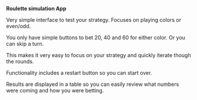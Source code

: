 **Roulette simulation App**

Very simple interface to test your strategy.
Focuses on playing colors or even/odd.

You only have simple buttons to bet 20, 40 and 60 for either color. Or you can skip a turn. 

This makes it very easy to focus on your strategy and quickly iterate though the rounds. 

Functionality includes a restart button so you can start over.

Results are displayed in a table so you can easily review what numbers were coming and how you were betting.
